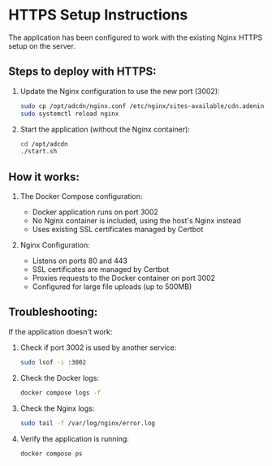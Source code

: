# HTTPS Setup Instructions

The application has been configured to work with the existing Nginx HTTPS setup on the server.

## Steps to deploy with HTTPS:

1. Update the Nginx configuration to use the new port (3002):
   ```bash
   sudo cp /opt/adcdn/nginx.conf /etc/nginx/sites-available/cdn.adenine.xyz
   sudo systemctl reload nginx
   ```

2. Start the application (without the Nginx container):
   ```bash
   cd /opt/adcdn
   ./start.sh
   ```

## How it works:

1. The Docker Compose configuration:
   - Docker application runs on port 3002
   - No Nginx container is included, using the host's Nginx instead
   - Uses existing SSL certificates managed by Certbot

2. Nginx Configuration:
   - Listens on ports 80 and 443
   - SSL certificates are managed by Certbot
   - Proxies requests to the Docker container on port 3002
   - Configured for large file uploads (up to 500MB)

## Troubleshooting:

If the application doesn't work:

1. Check if port 3002 is used by another service:
   ```bash
   sudo lsof -i :3002
   ```

2. Check the Docker logs:
   ```bash
   docker compose logs -f
   ```

3. Check the Nginx logs:
   ```bash
   sudo tail -f /var/log/nginx/error.log
   ```

4. Verify the application is running:
   ```bash
   docker compose ps
   ```